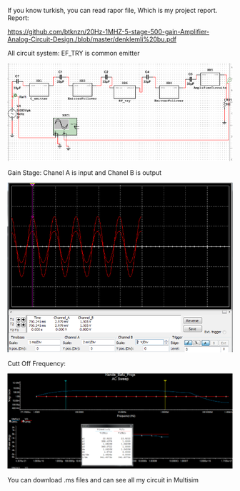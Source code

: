If you know turkish, you can read rapor file, Which is my project report.
Report:

https://github.com/btknzn/20Hz-1MHZ-5-stage-500-gain-Amplifier-Analog-Circuit-Design./blob/master/denklemli%20bu.pdf

All circuit system: EF_TRY is common emitter

![alt text](https://github.com/btknzn/20Hz-1MHZ-5-stage-500-gain-Amplifier-Analog-Circuit-Design./blob/master/B%C3%BCt%C3%BCn%20Devre.PNG)

Gain Stage:
Chanel A is input and Chanel B is output

![alt text](https://github.com/btknzn/20Hz-1MHZ-5-stage-500-gain-Amplifier-Analog-Circuit-Design./blob/master/Gain.PNG)

Cutt Off Frequency:

![alt text](https://github.com/btknzn/20Hz-1MHZ-5-stage-500-gain-Amplifier-Analog-Circuit-Design./blob/master/CuttofFrequency.PNG)

You can download .ms files and can see all my circuit in Multisim
